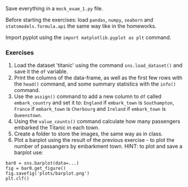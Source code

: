 Save everything in a `mock_exam_1.py` file. 

Before starting the exercises: load `pandas`, `numpy`, `seaborn`  and `statsmodels.formula.api` the same way like in the homeworks.

Import pyplot using the `import matplotlib.pyplot as plt` command.

### Exercises 

1. Load the dataset 'titanic' using the command `sns.load_dataset()` and save it the `df` variable.
2. Print the columns of the data-frame, as well as the first few rows with the `head()` command, and some summary statistics with the `info()` command.
3. Use the `assign()` command to add a new column to `df` called `embark_country` and set it to: `England` if `embark_town` is `Southampton`, `France` if `embark_town` is `Cherbourg`
and `Ireland` if `embark_town` is `Queenstown`.
4. Using the `value_counts()` command calculate how many passengers embarked the Titanic in each town.
5. Create a folder to store the images, the same way as in class.
6. Plot a barplot using the result of the previous exercise - to plot the number of passangers by embarkment town.
HINT: to plot and save a barplot use:
```
bar0 = sns.barplot(data=...)
fig = bar0.get_figure()
fig.savefig('plots/barplot.png')
plt.clf()
```
